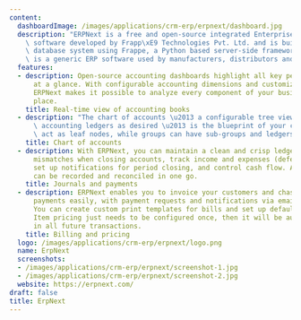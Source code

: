 ```yaml
---
content:
  dashboardImage: /images/applications/crm-erp/erpnext/dashboard.jpg
  description: "ERPNext is a free and open-source integrated Enterprise Resource Planning\
    \ software developed by Frapp\xE9 Technologies Pvt. Ltd. and is built on MariaDB\
    \ database system using Frappe, a Python based server-side framework. ERPNext\
    \ is a generic ERP software used by manufacturers, distributors and services companies."
  features:
  - description: Open-source accounting dashboards highlight all key performance indicators
      at a glance. With configurable accounting dimensions and customizable dashboards,
      ERPNext makes it possible to analyze every component of your business in one
      place.
    title: Real-time view of accounting books
  - description: "The chart of accounts \u2013 a configurable tree view for structuring\
      \ accounting ledgers as desired \u2013 is the blueprint of your company. Ledgers\
      \ act as leaf nodes, while groups can have sub-groups and ledgers within them."
    title: Chart of accounts
  - description: With ERPNext, you can maintain a clean and crisp ledger to avoid
      mismatches when closing accounts, track income and expenses (deferred or accrued),
      set up notifications for period closing, and control cash flow. Advance payments
      can be recorded and reconciled in one go.
    title: Journals and payments
  - description: ERPNext enables you to invoice your customers and chase receivable
      payments easily, with payment requests and notifications via email or SMS reminders.
      You can create custom print templates for bills and set up defaults in no time.
      Item pricing just needs to be configured once, then it will be auto-fetched
      in all future transactions.
    title: Billing and pricing
  logo: /images/applications/crm-erp/erpnext/logo.png
  name: ErpNext
  screenshots:
  - /images/applications/crm-erp/erpnext/screenshot-1.jpg
  - /images/applications/crm-erp/erpnext/screenshot-2.jpg
  website: https://erpnext.com/
draft: false
title: ErpNext
---
```


